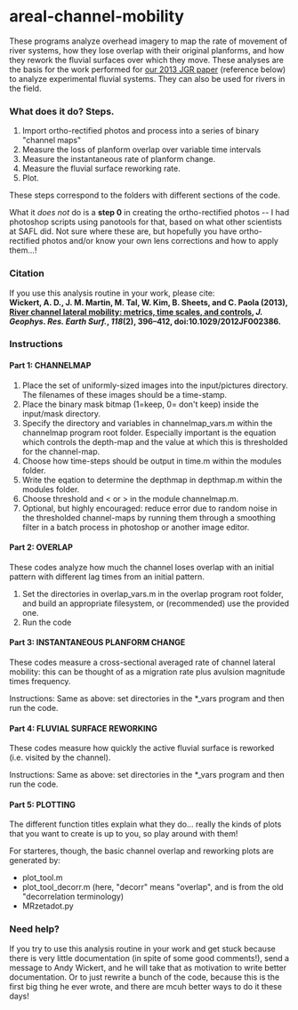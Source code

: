 # areal-channel-mobility

These programs analyze overhead imagery to map the rate of movement of river systems, how they lose overlap with their original planforms, and how they rework the fluvial surfaces over which they move. These analyses are the basis for the work performed for [our 2013 JGR paper](http://onlinelibrary.wiley.com/doi/10.1029/2012JF002386) (reference below) to analyze experimental fluvial systems. They can also be used for rivers in the field.

### What does it do? Steps.

1. Import ortho-rectified photos and process into a series of binary "channel maps"
2. Measure the loss of planform overlap over variable time intervals
3. Measure the instantaneous rate of planform change.
4. Measure the fluvial surface reworking rate.
5. Plot.

These steps correspond to the folders with different sections of the code.

What it *does not* do is a **step 0** in creating the ortho-rectified photos -- I had photoshop scripts using panotools for that, based on what other scientists at SAFL did. Not sure where these are, but hopefully you have ortho-rectified photos and/or know your own lens corrections and how to apply them...!

### Citation

If you use this analysis routine in your work, please cite:<br>
**Wickert, A. D., J. M. Martin, M. Tal, W. Kim, B. Sheets, and C. Paola (2013), [River channel lateral mobility: metrics, time scales, and controls](http://onlinelibrary.wiley.com/doi/10.1029/2012JF002386), *J. Geophys. Res. Earth Surf.*, *118*(2), 396–412, doi:10.1029/2012JF002386.**

### Instructions

#### Part 1: CHANNELMAP

1. Place the set of uniformly-sized images into the input/pictures directory. The filenames of these images should be a time-stamp.
2. Place the binary mask bitmap (1=keep, 0= don't keep) inside the input/mask directory.
3. Specify the directory and variables in channelmap_vars.m within the channelmap program root folder. Especially important is the equation which controls the depth-map and the value at which this is thresholded for the channel-map.
4. Choose how time-steps should be output in time.m within the modules folder.
5. Write the eqation to determine the depthmap in depthmap.m within the modules folder.
6. Choose threshold and < or > in the module channelmap.m.
7. Optional, but highly encouraged: reduce error due to random noise in the thresholded channel-maps by running them through a smoothing filter in a batch process in photoshop or another image editor.

#### Part 2: OVERLAP

These codes analyze how much the channel loses overlap with an initial pattern with different lag times from an initial pattern.

1. Set the directories in overlap_vars.m in the overlap program root folder, and build an appropriate filesystem, or (recommended) use the provided one.
2. Run the code

#### Part 3: INSTANTANEOUS PLANFORM CHANGE

These codes measure a cross-sectional averaged rate of channel lateral mobility: this can be thought of as a migration rate plus avulsion magnitude times frequency.

Instructions: Same as above: set directories in the *_vars program and then run the code.

#### Part 4: FLUVIAL SURFACE REWORKING

These codes measure how quickly the active fluvial surface is reworked (i.e. visited by the channel).

Instructions: Same as above: set directories in the *_vars program and then run the code.

#### Part 5: PLOTTING

The different function titles explain what they do... really the kinds of plots that you want to create is up to you, so play around with them!

For starteres, though, the basic channel overlap and reworking plots are generated by:
* plot_tool.m
* plot_tool_decorr.m (here, "decorr" means "overlap", and is from the old "decorrelation terminology)
* MRzetadot.py

### Need help?

If you try to use this analysis routine in your work and get stuck because there is very little documentation (in spite of some good comments!), send a message to Andy Wickert, and he will take that as motivation to write better documentation. Or to just rewrite a bunch of the code, because this is the first big thing he ever wrote, and there are mcuh better ways to do it these days!
